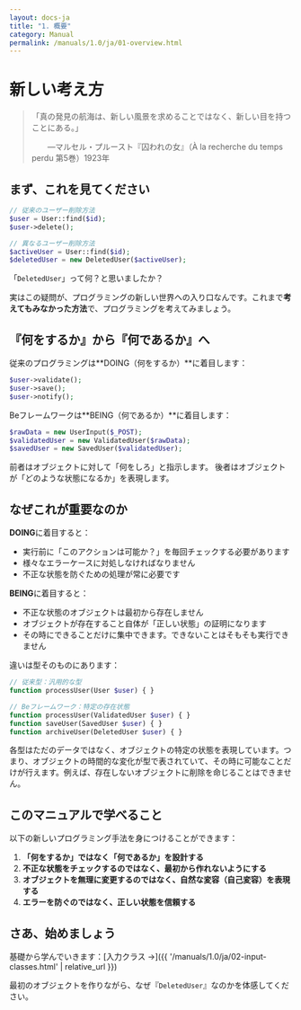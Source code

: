```yaml
---
layout: docs-ja
title: "1. 概要"
category: Manual
permalink: /manuals/1.0/ja/01-overview.html
---
```


# 新しい考え方

> 「真の発見の航海は、新しい風景を求めることではなく、新しい目を持つことにある。」
> 
> 　　—マルセル・プルースト『囚われの女』（À la recherche du temps perdu 第5巻）1923年

## まず、これを見てください

```php
// 従来のユーザー削除方法
$user = User::find($id);
$user->delete();

// 異なるユーザー削除方法
$activeUser = User::find($id);
$deletedUser = new DeletedUser($activeUser);
```

「`DeletedUser`」って何？と思いましたか？

実はこの疑問が、プログラミングの新しい世界への入り口なんです。これまで**考えてもみなかった方法**で、プログラミングを考えてみましょう。

## 『何をするか』から『何であるか』へ

従来のプログラミングは**DOING（何をするか）**に着目します：
```php
$user->validate();
$user->save();
$user->notify();
```

Beフレームワークは**BEING（何であるか）**に着目します：
```php
$rawData = new UserInput($_POST);
$validatedUser = new ValidatedUser($rawData);
$savedUser = new SavedUser($validatedUser);
```

前者はオブジェクトに対して「何をしろ」と指示します。
後者はオブジェクトが「どのような状態になるか」を表現します。

## なぜこれが重要なのか

**DOING**に着目すると：
- 実行前に「このアクションは可能か？」を毎回チェックする必要があります
- 様々なエラーケースに対処しなければなりません
- 不正な状態を防ぐための処理が常に必要です

**BEING**に着目すると：
- 不正な状態のオブジェクトは最初から存在しません
- オブジェクトが存在すること自体が「正しい状態」の証明になります
- その時にできることだけに集中できます。できないことはそもそも実行できません

違いは型そのものにあります：
```php
// 従来型：汎用的な型
function processUser(User $user) { }

// Beフレームワーク：特定の存在状態
function processUser(ValidatedUser $user) { }
function saveUser(SavedUser $user) { }
function archiveUser(DeletedUser $user) { }
```

各型はただのデータではなく、オブジェクトの特定の状態を表現しています。つまり、オブジェクトの時間的な変化が型で表されていて、その時に可能なことだけが行えます。例えば、存在しないオブジェクトに削除を命じることはできません。

## このマニュアルで学べること

以下の新しいプログラミング手法を身につけることができます：

1. **「何をするか」ではなく「何であるか」を設計する**
2. **不正な状態をチェックするのではなく、最初から作れないようにする**
3. **オブジェクトを無理に変更するのではなく、自然な変容（自己変容）を表現する**
4. **エラーを防ぐのではなく、正しい状態を信頼する**

## さあ、始めましょう

基礎から学んでいきます：[入力クラス →]({{ '/manuals/1.0/ja/02-input-classes.html' | relative_url }})

最初のオブジェクトを作りながら、なぜ『`DeletedUser`』なのかを体感してください。
